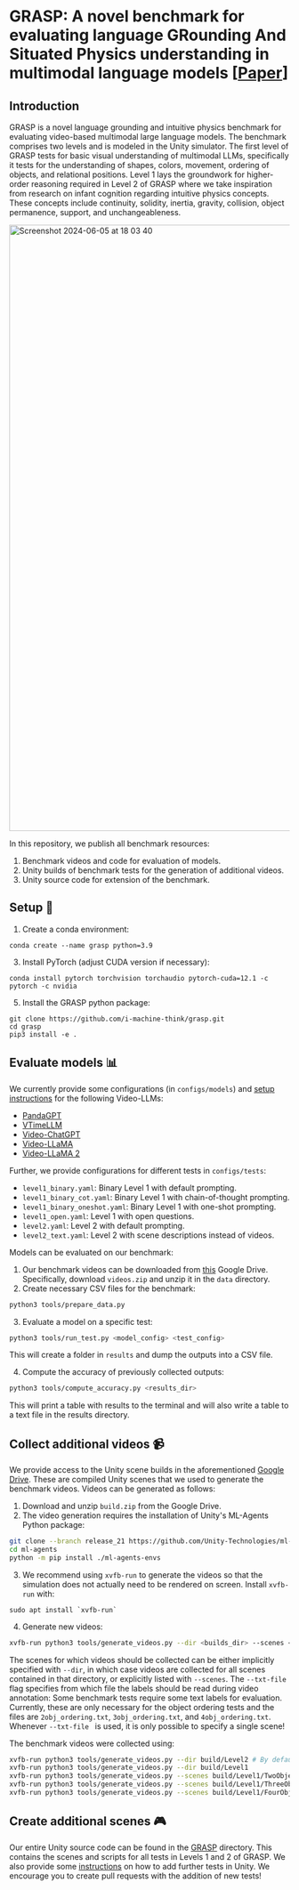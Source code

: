 # GRASP: A novel benchmark for evaluating language GRounding And Situated Physics understanding in multimodal language models [[Paper](https://arxiv.org/abs/2311.09048)]

## Introduction
GRASP is a novel language grounding and intuitive physics benchmark for evaluating video-based multimodal large language models. The benchmark comprises two levels and is modeled in the Unity simulator. The first level of GRASP tests for basic visual understanding of multimodal LLMs, specifically it tests for the understanding of shapes, colors, movement, ordering of objects, and relational positions. Level 1 lays the groundwork for higher-order reasoning required in Level 2 of GRASP where we take inspiration from research on infant cognition regarding intuitive physics concepts. These concepts include continuity, solidity, inertia, gravity, collision, object permanence, support, and unchangeableness. 

<img width="1090" alt="Screenshot 2024-06-05 at 18 03 40" src="https://github.com/i-machine-think/grasp/assets/44338225/e6ff9a31-5304-460b-ad35-9667b3938827">

In this repository, we publish all benchmark resources:
1. Benchmark videos and code for evaluation of models.
2. Unity builds of benchmark tests for the generation of additional videos.
3. Unity source code for extension of the benchmark.

## Setup :hammer:
1. Create a conda environment:
```
conda create --name grasp python=3.9
```
3. Install PyTorch (adjust CUDA version if necessary):
```
conda install pytorch torchvision torchaudio pytorch-cuda=12.1 -c pytorch -c nvidia
```
5. Install the GRASP python package:
```
git clone https://github.com/i-machine-think/grasp.git
cd grasp
pip3 install -e .
```

## Evaluate models :bar_chart:
We currently provide some configurations (in `configs/models`) and [setup instructions](https://github.com/i-machine-think/grasp/wiki/Video%E2%80%90LLM-Setup-Instructions) for the following Video-LLMs:
* [PandaGPT](https://arxiv.org/abs/2305.16355)
* [VTimeLLM](https://arxiv.org/abs/2311.18445)
* [Video-ChatGPT](https://arxiv.org/abs/2306.05424)
* [Video-LLaMA](https://arxiv.org/abs/2306.02858)
* [Video-LLaMA 2](https://arxiv.org/abs/2306.02858)

Further, we provide configurations for different tests in `configs/tests`:
* `level1_binary.yaml`: Binary Level 1 with default prompting.
* `level1_binary_cot.yaml`: Binary Level 1 with chain-of-thought prompting.
* `level1_binary_oneshot.yaml`: Binary Level 1 with one-shot prompting.
* `level1_open.yaml`: Level 1 with open questions.
* `level2.yaml`: Level 2 with default prompting.
* `level2_text.yaml`: Level 2 with scene descriptions instead of videos.

Models can be evaluated on our benchmark:
1. Our benchmark videos can be downloaded from [this](https://drive.google.com/drive/folders/1F_9R1zLtAMQ7N_IIIio6HjEBkGuuMX4M) Google Drive. Specifically, download `videos.zip` and unzip it in the `data` directory.
2. Create necessary CSV files for the benchmark:
```bash
python3 tools/prepare_data.py
```
3. Evaluate a model on a specific test:
```bash
python3 tools/run_test.py <model_config> <test_config>
```
This will create a folder in `results` and dump the outputs into a CSV file.

4. Compute the accuracy of previously collected outputs:
```bash
python3 tools/compute_accuracy.py <results_dir>
```
This will print a table with results to the terminal and will also write a table to a text file in the results directory.

## Collect additional videos :video_camera:
We provide access to the Unity scene builds in the aforementioned [Google Drive](https://drive.google.com/drive/folders/1F_9R1zLtAMQ7N_IIIio6HjEBkGuuMX4M). These are compiled Unity scenes that we used to generate the benchmark videos. Videos can be generated as follows:
1. Download and unzip `build.zip` from the Google Drive.
2. The video generation requires the installation of Unity's ML-Agents Python package:
```bash
git clone --branch release_21 https://github.com/Unity-Technologies/ml-agents.git
cd ml-agents
python -m pip install ./ml-agents-envs
```
3. We recommend using `xvfb-run` to generate the videos so that the simulation does not actually need to be rendered on screen. Install `xvfb-run` with:
```
sudo apt install `xvfb-run`
```
4. Generate new videos:
```bash
xvfb-run python3 tools/generate_videos.py --dir <builds_dir> --scenes <scene1,scene2,...,sceneN> --txt-file <labels.txt> --N <number of videos> --out <output_dir>
```
The scenes for which videos should be collected can be either implicitly specified with `--dir`, in which case videos are collected for all scenes contained in that directory, or explicitly listed with `--scenes`.
The `--txt-file` flag specifies from which file the labels should be read during video annotation: Some benchmark tests require some text labels for evaluation. Currently, these are only necessary for the object ordering tests and the files are `2obj_ordering.txt`,  `3obj_ordering.txt`, and  `4obj_ordering.txt`. Whenever `--txt-file ` is used, it is only possible to specify a single scene!

The benchmark videos were collected using:
```bash
xvfb-run python3 tools/generate_videos.py --dir build/Level2 # By default 128 videos are generated and saved to data/videos
xvfb-run python3 tools/generate_videos.py --dir build/Level1
xvfb-run python3 tools/generate_videos.py --scenes build/Level1/TwoObjectOrdering --txt-file 2obj_ordering.txt
xvfb-run python3 tools/generate_videos.py --scenes build/Level1/ThreeObjectOrdering --txt-file 3obj_ordering.txt
xvfb-run python3 tools/generate_videos.py --scenes build/Level1/FourObjectOrdering --txt-file 4obj_ordering.txt
```


## Create additional scenes :video_game:
Our entire Unity source code can be found in the [GRASP](https://github.com/i-machine-think/grasp/tree/main/GRASP) directory. This contains the scenes and scripts for all tests in Levels 1 and 2 of GRASP. We also provide some [instructions](https://github.com/i-machine-think/grasp/wiki/Add-Unity-Scenes) on how to add further tests in Unity. We encourage you to create pull requests with the addition of new tests!
